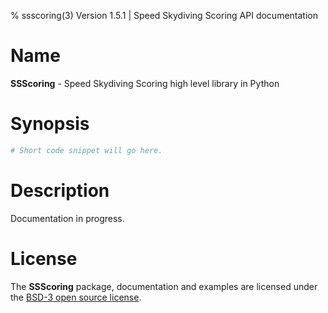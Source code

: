 % ssscoring(3) Version 1.5.1 | Speed Skydiving Scoring API documentation

Name
====

**SSScoring** - Speed Skydiving Scoring high level library in Python


Synopsis
========
```python
# Short code snippet will go here.
```


Description
===========
Documentation in progress.


License
=======
The **SSScoring** package, documentation and examples are licensed under the
[BSD-3 open source license](https://github.com/pr3d4t0r/SSScoring/blob/master/LICENSE.txt).



